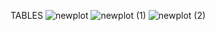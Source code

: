 TABLES
![newplot](https://user-images.githubusercontent.com/102204813/192869276-ea5ba594-a11b-4458-ad3e-a49a195e1ab3.png)
![newplot (1)](https://user-images.githubusercontent.com/102204813/192869307-d2a3daf4-87c5-46ca-9004-0b30b62f0cec.png)
![newplot (2)](https://user-images.githubusercontent.com/102204813/192869326-c8d54c84-2329-4929-ad6e-cc1e1f567fec.png)
